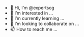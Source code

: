 - 👋 Hi, I’m @expertscg
- 👀 I’m interested in ...
- 🌱 I’m currently learning ...
- 💞️ I’m looking to collaborate on ...
- 📫 How to reach me ...

<!---
expertscg/expertscg is a ✨ special ✨ repository because its `README.md` (this file) appears on your GitHub profile.
You can click the Preview link to take a look at your changes.
--->

